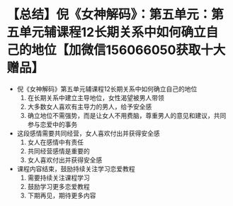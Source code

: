 # 【总结】倪《女神解码》：第五单元：第五单元辅课程12长期关系中如何确立自己的地位【加微信156066050获取十大赠品】

-   倪《女神解码》第五单元辅课程12长期关系中如何确立自己的地位
    1.  在长期关系中建立主导地位，女性渴望被男人带领
    2.  大多数女人喜欢有主导力的男人，给予安全感
    3.  确立地位不需强势，而是让女人不用费脑，尊重男人的意见和建议，共同参与恋爱中的事务
-   这段感情需要共同经营，女人喜欢付出并获得安全感
    1.  女人在感情中有责任
    2.  共同经营感情是重要的
    3.  女人喜欢付出并获得安全感
-   课程内容结束，鼓励持续关注学习恋爱教程
    1.  需要持续关注课程学习
    2.  鼓励学习更多恋爱教程
    3.  下期再见，期待更多内容
